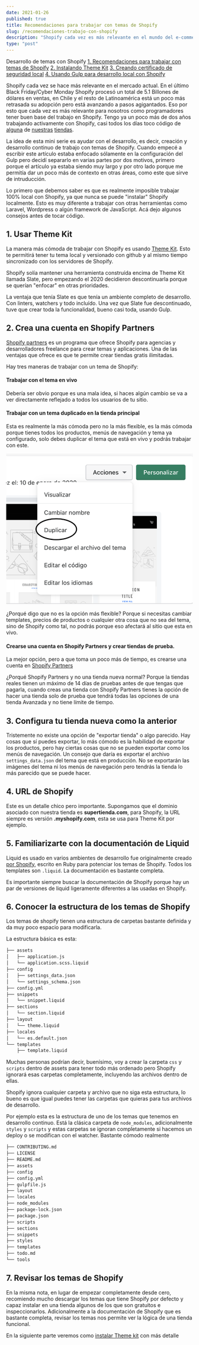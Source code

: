 ```yaml
---
date: 2021-01-26
published: true
title: Recomendaciones para trabajar con temas de Shopify
slug: /recomendaciones-trabajo-con-shopify
description: "Shopify cada vez es más relevante en el mundo del e-commerce, es una herramienta muy poderosa, acá te doy algunas recomendaciones antes de empezar a trabajar que, con suerte, te harán la vida más fácil"
type: "post"
---
```


<div class="bg-gray-50 w-10/12 m-auto series-index">
	<span class="font-bold m-0 py-2 px-5 block text-blue-700">Desarrollo de temas con Shopify</span>
	<span class="block m-0 py-1 px-5 border-t border-gray-200 font-bold"><a href="/recomendaciones-trabajo-con-shopify" class="current">1. Recomendaciones para trabajar con temas de Shopify</a></span>
	<span class="block m-0 py-1 px-5 border-t border-gray-200 font-bold"><a href="/instalando-theme-kit">2. Instalando Theme Kit</a></span>
	<span class="block m-0 py-1 px-5 border-t border-gray-200 font-bold"><a href="/creando-certificado-seguridad-local">3. Creando certificado de seguridad local</a></span>
	<span class="block m-0 py-1 px-5 border-t border-gray-200 font-bold"><a href="/desarrollo-local-shopify-con-themekit-gulp">4. Usando Gulp para desarrollo local con Shopify</a></span>
</div>

Shopify cada vez se hace más relevante en el mercado actual. En el último Black Friday/Cyber Monday Shopify procesó un total de 5.1 Billones de dólares en ventas, en Chile y el resto de Latinoamérica está un poco más retrasada su adopción pero está avanzando a pasos agigantados. Eso por esto que cada vez es más relevante para nosotros como programadores tener buen base del trabajo en Shopify. Tengo ya un poco más de dos años trabajando activamente con Shopify, casi todos los días toco código de [alguna](https://ankerstore.cl/) de [nuestras]((https://instantstore.cl/)) [tiendas](https://conairstore.cl/).

La idea de esta mini serie es ayudar con el desarrollo, es decir, creación y desarrollo continuo de trabajo con temas de Shopify. Cuando empecé a escribir este artículo estaba enfocado sólamente en la configuración del Gulp pero decidí separarlo en varias partes por dos motivos, primero porque el artículo ya estaba siendo muy largo y por otro lado porque me permitía dar un poco más de contexto en otras áreas, como este que sirve de intruducción.

Lo primero que debemos saber es que es realmente imposible trabajar 100% local con Shopify, ya que nunca se puede "instalar" Shopify localmente. Esto es muy diferente a trabajar con otras herramientas como Laravel, Wordpress o algún framework de JavaScript. Acá dejo algunos consejos antes de tocar código.

## 1. Usar Theme Kit

La manera más cómoda de trabajar con Shopify es usando <a href="https://shopify.github.io/themekit/" target="_blank">Theme Kit</a>. Esto te permitirá tener tu tema local y versionado con github y al mismo tiempo sincronizado con los servidores de Shopify.

Shopify solía mantener una herramienta construída encima de Theme Kit llamada Slate, pero empezando el 2020 decidieron descontinuarla porque se querían "enfocar" en otras prioridades. 

La ventaja que tenía Slate es que tenía un ambiente completo de desarrollo. Con linters, watchers y todo incluído. Una vez que Slate fue descontinuado, tuve que crear toda la funcionalidad, bueno casi toda, usando Gulp.

## 2. Crea una cuenta en Shopify Partners
<a href="https://www.shopify.com/partners" target="_blank">Shopify partners</a> es un programa que ofrece Shopify para agencias y desarrolladores freelance para crear temas y aplicaciones. Una de las ventajas que ofrece es que te permite crear tiendas gratis ilimitadas.

Hay tres maneras de trabajar con un tema de Shopify:

#### Trabajar con el tema en vivo
Debería ser obvio porque es una mala idea, si haces algún cambio se va a ver directamente reflejado a todos los usuarios de tu sitio.

#### Trabajar con un tema duplicado en la tienda principal
Esta es realmente la más cómoda pero no la más flexible, es la más cómoda porque tienes todos los productos, menús de navegación y tema ya configurado, solo debes duplicar el tema que está en vivo y podrás trabajar con este. 

![duplicar-tema](../img/duplicar-tema.png)

¿Porqué digo que no es la opción más flexible? Porque si necesitas cambiar templates, precios de productos o cualquier otra cosa que no sea del tema, sino de Shopify como tal, no podrás porque eso afectará al sitio que esta en vivo.

#### Crearse una cuenta en Shopify Partners y crear tiendas de prueba.

La mejor opción, pero a que toma un poco más de tiempo, es crearse una cuenta en [Shopify Partners](https://www.shopify.com/partners)

¿Porqué Shopify Partners y no una tienda nueva normal? Porque la tiendas reales tienen un máximo de 14 días de pruebas antes de que tengas que pagarla, cuando creas una tienda con Shopify Partners tienes la opción de hacer una tienda solo de prueba que tendrá todas las opciones de una tienda Avanzada y no tiene límite de tiempo.

## 3. Configura tu tienda nueva como la anterior
Tristemente no existe una opción de "exportar tienda" o algo parecido. Hay cosas que sí puedes exportar, lo más cómodo es la habilidad de exportar los productos, pero hay ciertas cosas que no se pueden exportar como los menús de navegación. Un consejo que daría es exportar el archivo `settings_data.json` del tema que está en producción. No se exportarán las imágenes del tema ni los menús de navegación pero tendrás la tienda lo más parecido que se puede hacer.

## 4. URL de Shopify
Este es un detalle chico pero importante. Supongamos que el dominio asociado con nuestra tienda es **supertienda.com**, para Shopify, la URL siempre es versión **.myshopify.com**, esta se usa para Theme Kit por ejemplo.

## 5. Familiarizarte con la documentación de Liquid
Liquid es usado en varios ambientes de desarrollo fue originalmente creado <a href="https://shopify.github.io/liquid/" target="_blank">por Shopify</a>, escrito en Ruby para potenciar los temas de Shopify. Todos los templates son `.liquid`. La documentación es bastante completa.

Es importante siempre buscar la documentación de Shopify porque hay un par de versiones de liquid ligeramente diferentes a las usadas en Shopify.

## 6. Conocer la estructura de los temas de Shopify
Los temas de shopify tienen una estructura de carpetas bastante definida y da muy poco espacio para modificarla.

La estructura básica es esta:

```bash
├── assets
│   ├── application.js
│   └── application.scss.liquid
├── config
│   ├── settings_data.json
│   └── settings_schema.json
├── config.yml
├── snippets
│   └── snippet.liquid
├── sections
│   └── section.liquid
├── layout
│   └── theme.liquid
├── locales
│   └── es.default.json
└── templates
    ├── template.liquid
```
Muchas personas podrían decir, buenísimo, voy a crear la carpeta `css` y `scripts` dentro de assets para tener todo más ordenado pero Shopify ignorará esas carpetas completamente, incluyendo las archivos dentro de ellas. 

Shopify ignora cualquier carpeta y archivo que no siga esta estructura, lo bueno es que igual puedes tener las carpetas que quieras para tus archivos de desarrollo.

Por ejemplo esta es la estructura de uno de los temas que tenemos en desarrollo continuo. Está la clásica carpeta de `node_modules`, adicionalmente `styles` y `scripts` y estas carpetas se ignoran completamente si hacemos un deploy o se modifican con el watcher. Bastante cómodo realmente

```bash
├── CONTRIBUTING.md
├── LICENSE
├── README.md
├── assets
├── config
├── config.yml
├── gulpfile.js
├── layout
├── locales
├── node_modules
├── package-lock.json
├── package.json
├── scripts
├── sections
├── snippets
├── styles
├── templates
├── todo.md
└── tools
```

## 7. Revisar los temas de Shopify
En la misma nota, en lugar de empezar completamente desde cero, recomiendo mucho descargar los temas que tiene Shopify por defecto y capaz instalar en una tienda algunos de los que son gratuitos e inspeccionarlos. Adicionalmente a la documentación de Shopify que es bastante completa, revisar los temas nos permite ver la lógica de una tienda funcional.

En la siguiente parte veremos como [instalar Theme kit](/instalando-theme-kit) con más detalle